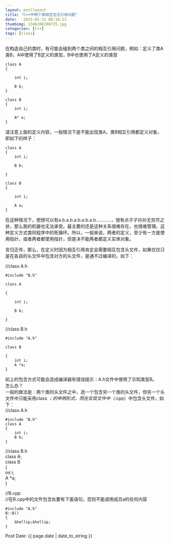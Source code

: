 ```yaml
---  
layout: postlayout  
title: "C++中两个类相互包含引用问题"  
date:   2015-05-31 00:18:23   
thumbimg: 1346208288725.jpg  
categories: [C++]  
tags: [class]  
---  
```

  
在构造自己的类时，有可能会碰到两个类之间的相互引用问题，例如：定义了类A类B，A中使用了B定义的类型，B中也使用了A定义的类型  

	class A  
	{  		
		int i;  		
		B b;  
	}    
	class B  
	{ 
		int i;    
		A* a;  	}      
请注意上面的定义内容，一般情况下是不能出现类A，类B相互引用都定义对象，即如下的样子：    
	class A  
	{  		int i;  	
		B b;  	  
	}    
	class B    
	{    
		int i;    
		A a;  
	}    
在这种情况下，想想可以有a.b.a.b.a.b.a.b.a.b&hellip;&hellip;&hellip;&hellip;，很有点子子孙孙无穷尽之状，那么我的机器也无法承受。最主要的还是这种关系很难存在，也很难管理。这种定义方式类同程序中的死循环。所以，一般来说，两者的定义，至少有一方是使用指针，或者两者都使用指针，但是决不能两者都定义实体对象。    
言归正传，那么，在定义时因为相互引用肯定会需要相互包含头文件，如果仅仅只是在各自的头文件中包含对方的头文件，是通不过编译的，如下：    
//class A.h    
	#include "B.h"    
	class A    
	{    
		int i;    
		B b;    
	}    
//class B.h    
	#include "A.h"    
	class B    
	{  
		int i;  
		A *a;  
	}  

如上的包含方式可能会造成编译器有错误提示：A.h文件中使用了示知类型B。  
怎么办？  
一般的做法是：两个类的头文件之中，选一个包含另一个类的头文件，但另一个头文件中只能采用class *；的申明形式，而在实现文件中（*.cpp）中包含头文件，如下：  
//class A.h  

	#include "B.h"  
	class A  
	{  
		int i;  
		B b;  
	}  
//class B.h  
	class A;  
	class B  
	{  
		int i;  
		A *a;  
	}  

//B.cpp  
//在B.cpp中的文件包含处要有下面语句，否则不能调用成员a的任何内容  

	#include "A.h"  
	B::B()  
	{  
		&hellip;&hellip;  
	}  
  
Post Date: {{ page.date | date_to_string }}